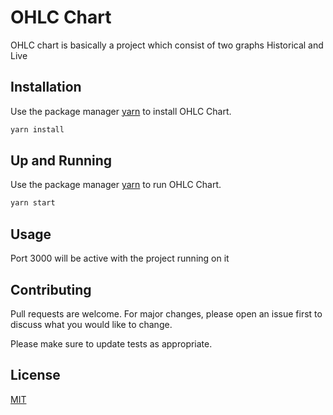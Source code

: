 # OHLC Chart

OHLC chart is basically a project which consist of two graphs Historical and Live

## Installation

Use the package manager [yarn](https://yarnpkg.com/) to install OHLC Chart.

```bash
yarn install
```

## Up and Running

Use the package manager [yarn](https://yarnpkg.com/) to run OHLC Chart.

```bash
yarn start
```

## Usage

Port 3000 will be active with the project running on it

## Contributing

Pull requests are welcome. For major changes, please open an issue first to discuss what you would like to change.

Please make sure to update tests as appropriate.

## License

[MIT](https://choosealicense.com/licenses/mit/)
